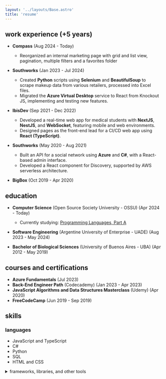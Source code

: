 ```yaml
---
layout: '../layouts/Base.astro'
title: 'resume'
---
```


## work experience (+5 years)

- **Compass** (Aug 2024 - Today)
  - Reorganized an internal marketing page with grid and list view, pagination, multiple filters and a favorites folder
- **Southworks** (Jan 2023 - Jul 2024)
  - Created **Python** scripts using **Selenium** and **BeautifulSoup** to scrape makeup data from various retailers, processed into Excel files.
  - Migrated the **Azure Virtual Desktop** service to React from Knockout JS, implementing and testing new features.

- **IbisDev** (Sep 2021 - Dec 2022)
  - Developed a real-time web app for medical students with **NextJS**, **NestJS**, and **WebSocket**, featuring mobile and web environments.
  - Designed pages as the front-end lead for a CI/CD web app using **React (TypeScript)**.

- **Southworks** (May 2020 - Aug 2021)
  - Built an API for a social network using **Azure** and **C#**, with a React-based admin interface.
  - Developed a React component for Discovery, supported by AWS serverless architecture.

- **BigBox** (Oct 2019 - Apr 2020)

## education

- **Computer Science** (Open Source Society University - OSSU) (Apr 2024 - Today)
  - Currently studying: [Programming Languages, Part A](https://www.coursera.org/learn/programming-languages)

- **Software Engineering** (Argentine University of Enterprise - UADE) (Aug 2023 - May 2024)

- **Bachelor of Biological Sciences** (University of Buenos Aires - UBA) (Apr 2012 - May 2019)

## courses and certifications

- **Azure Fundamentals** (Jul 2023)
- **Back-End Engineer Path** (Codecademy) (Jan 2023 - Apr 2023)
- **JavaScript Algorithms and Data Structures Masterclass** (Udemy) (Apr 2020)
- **FreeCodeCamp** (Jun 2019 - Sep 2019)

## skills

### languages
- JavaScript and TypeScript
- C#
- Python
- SQL
- HTML and CSS

<details>
  <summary>frameworks, libraries, and other tools</summary>

  - **Used professionally:**
    - React and Vue
    - Redux
    - NestJS
    - Material UI
    - Git
    - Jest (and React Testing Library)
  - **Used in personal projects/courses:**
    - Express
    - PostgreSQL
    - Docker
</details>
